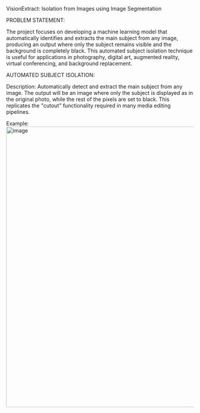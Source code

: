 VisionExtract: Isolation from Images using Image Segmentation

PROBLEM STATEMENT:

The project focuses on developing a machine learning model that automatically identifies and extracts the main subject from any image, producing an output where only the subject remains visible and the background is completely black. This automated subject isolation technique is useful for applications in photography, digital art, augmented reality, virtual conferencing, and background replacement.

AUTOMATED SUBJECT ISOLATION:

Description: Automatically detect and extract the main subject from any image. The
output will be an image where only the subject is displayed as in the original photo,
while the rest of the pixels are set to black. This replicates the "cutout" functionality
required in many media editing pipelines.

Example: 
<img width="970" height="752" alt="image" src="https://github.com/user-attachments/assets/536769af-5139-4634-9534-b49211d71f15" />
